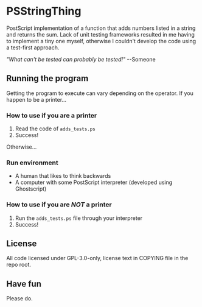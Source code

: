 # PSStringThing

PostScript implementation of a function that adds numbers listed in a string and returns the sum. Lack of unit testing frameworks resulted in me having to implement a tiny one myself, otherwise I couldn't develop the code using a test-first approach.

_"What can't be tested can probably be tested!"_ --Someone

## Running the program

Getting the program to execute can vary depending on the operator. If you happen to be a printer...

### How to use if you are a printer
1. Read the code of `adds_tests.ps`
2. Success!

Otherwise...

### Run environment
* A human that likes to think backwards
* A computer with some PostScript interpreter (developed using Ghostscript)

### How to use if you are _NOT_ a printer
1. Run the `adds_tests.ps` file through your interpreter
2. Success!

## License
All code licensed under GPL-3.0-only, license text in COPYING file in the repo root.

## Have fun
Please do.
